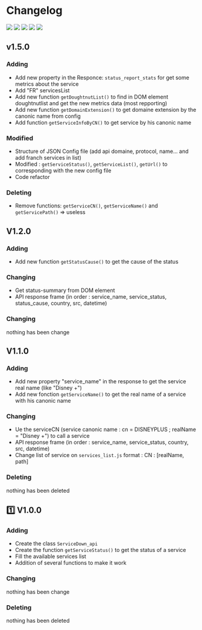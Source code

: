 # Changelog
[![](https://badgen.net/github/tag/BenjaminFourmaux/ServiceDown_api?cache=600)]() [![](https://badgen.net/github/release/BenjaminFourmaux/ServiceDown_api?cache=600)]() [![](https://badgen.net/github/branches/BenjaminFourmaux/ServiceDown_api)]() [![](https://badgen.net/github/releases/BenjaminFourmaux/ServiceDown_api)]() [![](https://badgen.net/github/tags/BenjaminFourmaux/ServiceDown_api)]()

## v1.5.0
### Adding
 - Add new property in the Responce: ``status_report_stats`` for get some metrics about the service
 - Add "FR" servicesList
 - Add new function ``getDoughtnutList()`` to find in DOM element doughtnutlist and get the new metrics data (most repporting)
 - Add new function ``getDomainExtension()`` to get domaine extension by the canonic name from config
 - Add function ``getServiceInfoByCN()`` to get service by his canonic name

### Modified 
 - Structure of JSON Config file (add api domaine, protocol, name... and add franch services in list)
 - Modified : ``getServiceStatus()``, ``getServiceList()``,  ``getUrl()`` to corresponding with the new config file
 - Code refactor

### Deleting
 - Remove functions: ``getServiceCN()``, ``getServiceName()`` and ``getServicePath()`` => useless

## V1.2.0
### Adding
 - Add new function ``getStatusCause()`` to get the cause of the status

### Changing
 - Get status-summary from DOM element
 - API response frame (in order : service_name, service_status, status_cause, country, src, datetime)

### Changing
nothing has been change

## V1.1.0
### Adding
 - Add new property "service_name" in the response to get the service real name (like "Disney +")
 - Add new fonction ``getServiceName()`` to get the real name of a service with his canonic name 

### Changing
 - Ue the serviceCN (service canonic name : cn = DISNEYPLUS ; realName = "Disney +") to call a service
 - API response frame (in order : service_name, service_status, country, src, datetime)
 - Change list of service on ``services_list.js`` format : CN : \[realName, path]

### Deleting
nothing has been deleted

## :one: V1.0.0
### Adding
 - Create the class ``ServiceDown_api``
 - Create the function ``getServiceStatus()`` to get the status of a service
 - Fill the available services list
 - Addition of several functions to make it work

### Changing
nothing has been change

### Deleting
nothing has been deleted
